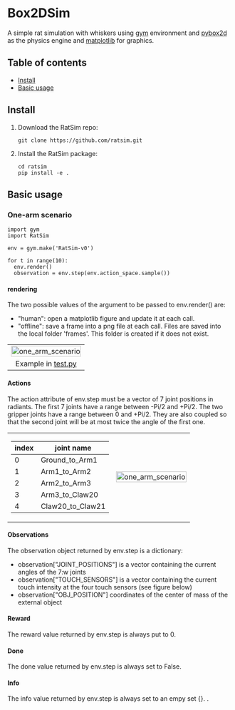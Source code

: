 # Box2DSim

A simple rat simulation with whiskers using  [gym](http://gym.openai.com/) environment and [pybox2d](https://github.com/pybox2d/pybox2d/wiki/manual) as the physics engine and [matplotlib](https://matplotlib.org/) for graphics.

## Table of contents
* [Install](#install)
* [Basic usage](#basic-usage)

## Install

1. Download the RatSim repo:

       git clone https://github.com/ratsim.git

2. Install the RatSim package:

       cd ratsim
       pip install -e .

## Basic usage

### One-arm scenario

    import gym
    import RatSim

    env = gym.make('RatSim-v0')

    for t in range(10):  
      env.render()
      observation = env.step(env.action_space.sample())

#### rendering

The two possible values of the argument to be passed to env.render() are:
* "human": open a matplotlib figure and update it at each call.
* "offline": save a frame into a png file at each call. Files are saved into the local folder 'frames'. This  folder is created if it does not exist.

<table>
       <tr>
              <td align="center">
                     <img src="docs/pics/sim.gif" alt="one_arm_scenario" width="100%">
             </td>
       </tr>
       <tr>
              <td align="center">
                     Example in <a href="box2dsim/examples/test.py">test.py</a>
              </td>
       </tr>
</table>

#### Actions

The action attribute of env.step must be a vector of 7 joint positions in radiants. The first 7 joints have a range between -Pi/2 and +Pi/2. The two gripper joints have a range between 0 and +Pi/2. They are also coupled so that the second joint will be at most twice the angle of the first one.

<TABLE width="100%" BORDER="0">
<TR>
<TD>

| index |  joint name               |
| ----- | ------------------------- |
|  0    |  Ground_to_Arm1           |
|  1    |  Arm1_to_Arm2             |
|  2    |  Arm2_to_Arm3             |
|  3    |  Arm3_to_Claw20           |
|  4    |  Claw20_to_Claw21         |


</TD>
<TD><img src="docs/pics/one_arm_scenario.png" alt="one_arm_scenario" width="100%"></TD>
</TR>
</TABLE>

#### Observations

The observation object returned by env.step is a dictionary:

* observation["JOINT_POSITIONS"] is a vector containing the current angles of the 7:w
 joints
* observation["TOUCH_SENSORS"] is a vector containing the current touch intensity at the four touch sensors (see figure below)
* observation["OBJ_POSITION"] coordinates of the center of mass of the external object

#### Reward

The reward value returned by env.step is always put to 0.

#### Done

The done value returned by env.step is always set to False.

#### Info

The info value returned by env.step is always set to an empy set {}.
  .
